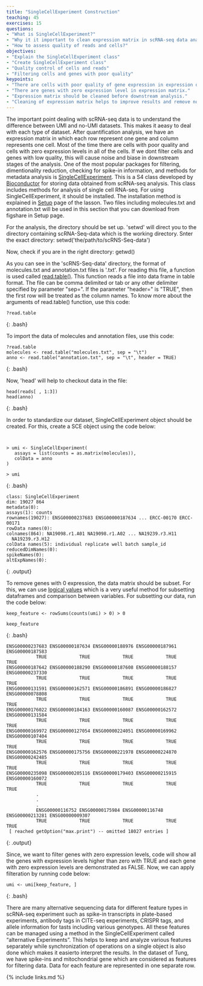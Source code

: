 ```yaml
---
title: "SingleCellExperiment Construction"
teaching: 45
exercises: 15
questions:
- "What is SingleCellExperiment?"
- "Why it it important to clean expression matrix in scRNA-seq data analysis?"
- "How to assess quality of reads and cells?"
objectives:
- "Explain the SingleCellExperiment class"
- "Create SingleCellExperiment class"
- "Quality control of cells and reads"
- "Filtering cells and genes with poor quality"
keypoints:
- "There are cells with poor quality of gene expression in expression dataset."
- "There are genes with zero expression level in expression matrix."
- "Expression matrix should be cleaned before downstream analysis."
- "Cleaning of expression matrix helps to improve results and remove noises and bias during the analysis."
---
```


The important point dealing with scRNA-seq data is to understand the difference between UMI and no-UMI datasets. This makes it aeasy to deal with each type of dataset.
After quantification analysis, we have an expression matrix in which each row represent one gene and column represents one cell.
Most of the time there are cells with poor quality and cells with zero expression levels in all of the cells.
If we dont filter cells and genes with low quality, this will cause noise and biase in downstream stages of the analysis.
One of the most popular packages for filtering, dimentionality reduction, checking for spike-in information, and methods for metadata analysis is
<a href="https://bioconductor.org/packages/release/bioc/html/SingleCellExperiment.html">SingleCellExperiment</a>.
This is a S4 class developed by <a href="https://www.bioconductor.org/">Bioconductor</a> for storing data obtained from scRNA-seq analysis.
This class includes methods for analysis of single cell RNA-seq. For using SingleCellExperiment, it should be installed. The installation method is explained in
<a href="https://carpentries-incubator.github.io/scrna-seq-analysis/setup.html">Setup</a> page of the lasson.
Two files including molecules.txt and annotation.txt will be used in this section that you can download from figshare in Setup page.

For the analysis, the directory should be set up. 'setwd' will direct you to the directory containing scRNA-Seq-data which is the working directory.
Snter the exact directory:
setwd('the/path/to/scRNS-Seq-data')

Now, check if you are in the right directory:
getwd()

As you can see in the 'scRNS-Seq-data' directory, the format of molecules.txt and annotation.txt files is '.txt'.
For reading this file, a function is used called  <a href="https://www.rdocumentation.org/packages/utils/versions/3.6.2/topics/read.table">read.table()</a>. This function reads a file into data frame in table format. The file can be comma delimited or tab or any other delimiter specified by parameter "sep=". If the parameter "header=" is "TRUE", then the first row will be treated as the column names. To know more about the arguments of read.table() function, use this code:
 ~~~
?read.table
~~~
{: .bash}

To import the data of molecules and annotation files, use this code:
 ~~~
?read.table
molecules <- read.table("molecules.txt", sep = "\t")
anno <- read.table("annotation.txt", sep = "\t", header = TRUE)
~~~
{: .bash}

Now, 'head' will help to checkout data in the file:
 ~~~
head(reads[ , 1:3])
head(anno)
~~~
{: .bash}

In order to standardize our dataset, SingleCellExperiment object should be created.
For this, create a SCE object using the code below:

 ~~~
 
 
> umi <- SingleCellExperiment(
    assays = list(counts = as.matrix(molecules)), 
    colData = anno
)

> umi
~~~
{: .bash}

~~~
class: SingleCellExperiment 
dim: 19027 864 
metadata(0):
assays(1): counts
rownames(19027): ENSG00000237683 ENSG00000187634 ... ERCC-00170 ERCC-00171
rowData names(0):
colnames(864): NA19098.r1.A01 NA19098.r1.A02 ... NA19239.r3.H11
  NA19239.r3.H12
colData names(5): individual replicate well batch sample_id
reducedDimNames(0):
spikeNames(0):
altExpNames(0):
~~~
{: .output}

To remove genes with 0 expression, the data matrix should be subset. For this, we can use <a href="http://www.r-tutor.com/r-introduction/basic-data-types/logical">logical values</a> which is a very useful method for subsetting dataframes and comparison between variables. For subsetting our data, run the code below:

~~~
keep_feature <- rowSums(counts(umi) > 0) > 0

keep_feature
~~~
{: .bash}

~~~
ENSG00000237683 ENSG00000187634 ENSG00000188976 ENSG00000187961 ENSG00000187583 
           TRUE            TRUE            TRUE            TRUE            TRUE 
ENSG00000187642 ENSG00000188290 ENSG00000187608 ENSG00000188157 ENSG00000237330 
           TRUE            TRUE            TRUE            TRUE            TRUE 
ENSG00000131591 ENSG00000162571 ENSG00000186891 ENSG00000186827 ENSG00000078808 
           TRUE            TRUE            TRUE            TRUE            TRUE 
ENSG00000176022 ENSG00000184163 ENSG00000160087 ENSG00000162572 ENSG00000131584 
           TRUE            TRUE            TRUE            TRUE            TRUE 
ENSG00000169972 ENSG00000127054 ENSG00000224051 ENSG00000169962 ENSG00000107404 
           TRUE            TRUE            TRUE            TRUE            TRUE 
ENSG00000162576 ENSG00000175756 ENSG00000221978 ENSG00000224870 ENSG00000242485 
           TRUE            TRUE            TRUE            TRUE            TRUE 
ENSG00000235098 ENSG00000205116 ENSG00000179403 ENSG00000215915 ENSG00000160072 
           TRUE            TRUE            TRUE            TRUE            TRUE 
           .
           .
           .
           ENSG00000116752 ENSG00000175984 ENSG00000116748 ENSG00000213281 ENSG00000009307 
           TRUE            TRUE            TRUE            TRUE            TRUE 
 [ reached getOption("max.print") -- omitted 18027 entries ]
~~~
{: .output}

 Since, we want to filter genes with zero expression levels, code will show all the genes with expression levels higher than zero with TRUE and each gene with zero expression levels are demonstrated as FALSE. Now, we can apply filteration by running code below:
~~~
umi <- umi[keep_feature, ]
~~~
{: .bash}


There are many alternative sequencing data for different feature types in scRNA-seq experiment such as spike-in transcripts in plate-based experiments, antibody tags in CITE-seq experiments, CRISPR tags, and allele information for tasts including various genotypes. All these features can be managed using a method in the SingleCellExperiment called “alternative Experiments”. This helps to keep and analyze various features separately while synchronization of operations on a single object is also done which makes it easierto interpret the results.
In the dataset of Tung, we have spike-ins and mitochondrial gene which are considered as features for filtering data. Data for each feature are represented in one separate row.



{% include links.md %}

